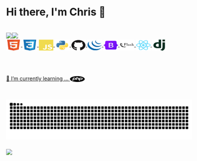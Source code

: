 # Hi there, I'm Chris 👋
# <div align="center">
  <div style="display: inline-block">
  <a href="https://github.com/chris-townsend">
 <img height="180em" src="https://github-readme-stats.vercel.app/api?username=chris-townsend&show_icons=true&theme=dracula&include_all_commits=true&count_private=true"/><img height="180em" src="https://github-readme-stats.vercel.app/api/top-langs/?username=chris-townsend&layout=compact&langs_count=7&theme=dracula"/>
    </div>
</div>

  <br>
<span><img align="center" alt="HTML" height="30" width="40" src="https://raw.githubusercontent.com/devicons/devicon/master/icons/html5/html5-original.svg"></span>
<span><img align="center" alt="CSS" height="30" width="40" src="https://raw.githubusercontent.com/devicons/devicon/master/icons/css3/css3-original.svg"></span>
<span><img align="center" alt="Js" height="30" width="40" src="https://raw.githubusercontent.com/devicons/devicon/master/icons/javascript/javascript-plain.svg"></span>
<span><img align="center" alt="Python" height="30" width="40" src="https://raw.githubusercontent.com/devicons/devicon/master/icons/python/python-original.svg"></span>
  <span><img align="center" alt="Python" height="30" width="40" src="https://raw.githubusercontent.com/devicons/devicon/master/icons/github/github-original.svg"></span>
<span><img align="right" alt="" height="150" style="border-radius:50px;" src=""></span>
<span><img align="center" alt="JQuery" height="30" width="40" src="https://raw.githubusercontent.com/devicons/devicon/master/icons/jquery/jquery-original.svg"></span>
<span><img align="center" alt="JQuery" height="30" width="40" src="https://raw.githubusercontent.com/devicons/devicon/master/icons/bootstrap/bootstrap-original.svg">
</span><span><img align="center" alt="JQuery" height="30" width="40" src="https://raw.githubusercontent.com/devicons/devicon/master/icons/flask/flask-original-wordmark.svg">
</span>
<span><img align="center" alt="React" height="30" width="40" src="https://raw.githubusercontent.com/devicons/devicon/master/icons/react/react-original.svg">
</span>
<span><img align="center" alt="Django" height="30" width="40" src="https://raw.githubusercontent.com/devicons/devicon/master/icons/django/django-plain.svg">
</span>

<br><br>


 🌱 I’m currently learning ... 
<span><img align="center" alt="JQuery" height="30" width="40" src="https://raw.githubusercontent.com/devicons/devicon/master/icons/php/php-plain.svg"></span>
<span>

# ![Snake animation](/github-grid-snake.svg)

 
 <span><a href="https://www.linkedin.com/in/chris-townsend93/" target="_blank"><img src="https://img.shields.io/badge/-LinkedIn-%230077B5?style=for-the-badge&logo=linkedin&logoColor=white" target="_blank"></a></span>



<!--
**chris-townsend/chris-townsend** is a ✨ _special_ ✨ repository because its `README.md` (this file) appears on your GitHub profile.

Here are some ideas to get you started:

- 🔭 I’m currently working on ...
- 🌱 I’m currently learning ...
- 👯 I’m looking to collaborate on ...
- 🤔 I’m looking for help with ...
- 💬 Ask me about ...
- 📫 How to reach me: ...
- 😄 Pronouns: ...
- ⚡ Fun fact: ...
-->
